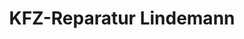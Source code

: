 ---
title: "KFZ-Reparatur Lindemann"
url: /reutlingen/kfz-reparatur-lindemann/
shop: Autowerkstatt
---